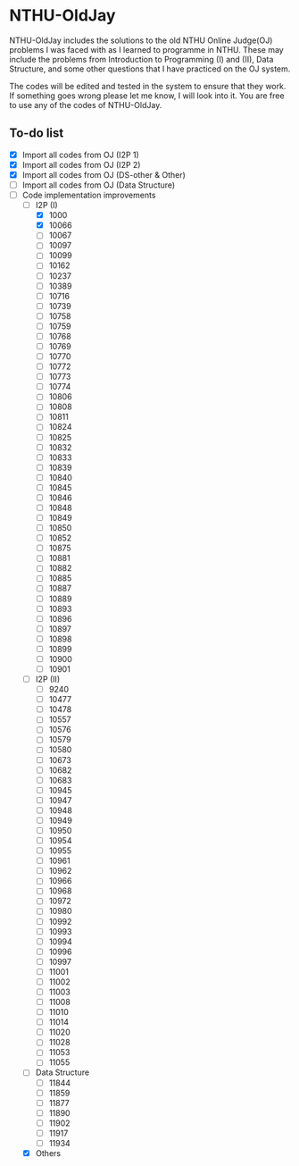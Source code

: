 # NTHU-OldJay

NTHU-OldJay includes the solutions to the old NTHU Online Judge(OJ) problems I was faced with as I learned to programme in NTHU. These may include the problems from Introduction to Programming (I) and (II), Data Structure, and some other questions that I have practiced on the OJ system.

The codes will be edited and tested in the system to ensure that they work. If something goes wrong please let me know, I will look into it. You are free to use any of the codes of NTHU-OldJay.

## To-do list

- [x] Import all codes from OJ (I2P 1)
- [x] Import all codes from OJ (I2P 2)
- [x] Import all codes from OJ (DS-other & Other)
- [ ] Import all codes from OJ (Data Structure)
- [ ] Code implementation improvements
  - [ ] I2P (I)
    - [x] 1000
    - [x] 10066
    - [ ] 10067
    - [ ] 10097
    - [ ] 10099
    - [ ] 10162
    - [ ] 10237
    - [ ] 10389
    - [ ] 10716
    - [ ] 10739
    - [ ] 10758
    - [ ] 10759
    - [ ] 10768
    - [ ] 10769
    - [ ] 10770
    - [ ] 10772
    - [ ] 10773
    - [ ] 10774
    - [ ] 10806
    - [ ] 10808
    - [ ] 10811
    - [ ] 10824
    - [ ] 10825
    - [ ] 10832
    - [ ] 10833
    - [ ] 10839
    - [ ] 10840
    - [ ] 10845
    - [ ] 10846
    - [ ] 10848
    - [ ] 10849
    - [ ] 10850
    - [ ] 10852
    - [ ] 10875
    - [ ] 10881
    - [ ] 10882
    - [ ] 10885
    - [ ] 10887
    - [ ] 10889
    - [ ] 10893
    - [ ] 10896
    - [ ] 10897
    - [ ] 10898
    - [ ] 10899
    - [ ] 10900
    - [ ] 10901
  - [ ] I2P (II)
    - [ ] 9240
    - [ ] 10477
    - [ ] 10478
    - [ ] 10557
    - [ ] 10576
    - [ ] 10579
    - [ ] 10580
    - [ ] 10673
    - [ ] 10682
    - [ ] 10683
    - [ ] 10945
    - [ ] 10947
    - [ ] 10948
    - [ ] 10949
    - [ ] 10950
    - [ ] 10954
    - [ ] 10955
    - [ ] 10961
    - [ ] 10962
    - [ ] 10966
    - [ ] 10968
    - [ ] 10972
    - [ ] 10980
    - [ ] 10992
    - [ ] 10993
    - [ ] 10994
    - [ ] 10996
    - [ ] 10997
    - [ ] 11001
    - [ ] 11002
    - [ ] 11003
    - [ ] 11008
    - [ ] 11010
    - [ ] 11014
    - [ ] 11020
    - [ ] 11028
    - [ ] 11053
    - [ ] 11055
  - [ ] Data Structure
    - [ ] 11844
    - [ ] 11859
    - [ ] 11877
    - [ ] 11890
    - [ ] 11902
    - [ ] 11917
    - [ ] 11934
  - [x] Others
